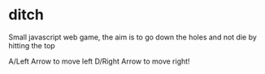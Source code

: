 # ditch
Small javascript web game, the aim is to go down the holes and not die by hitting the top

A/Left Arrow to move left
D/Right Arrow to move right!
